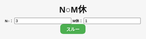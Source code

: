 <!DOCTYPE html>
<html lang="ja">
<head>
  <meta charset="UTF-8">
  <title>N○M休 スコアボード（比率版）</title>
  <style>
    html, body {
      height: 100%;
      margin: 0;
      font-family: "Yu Gothic", sans-serif;
      background: #f6f6f6;
      text-align: center;
    }

    #title {
      font-size: 2.2vw; /* ビューポート幅基準 */
    }

    h1 {
      margin: 0.3vw;
    }

    #controls {
      margin: 1vw 0;
    }

    #board {
      display: grid;
      grid-template-columns: repeat(6, 1fr);
      grid-template-rows: repeat(2, 1fr);
      gap: 1vw;
      justify-items: center;
      margin: 2vw auto;
      width: 90%;
      font-weight: bold;
      font-size: 1.8vw;
    }

    .player {
      width: 13vw;
      height: 21vw;
      background: white;
      border-radius: 1vw;
      box-shadow: 0 0 0.5vw rgba(0, 0, 0, 0.2);
      padding: 1vw;
      display: flex;
      flex-direction: column;
      align-items: center;
      justify-content: space-between;
      transition: 0.3s;
    }

    .inactive {
      background: #ddd;
      color: #888;
    }

    .winner {
      background: red;
      color: #000;
      font-weight: bold;
    }

    .winner-text {
      font-size: 2vw;
      font-weight: bold;
      color: white;
    }

    .score {
      font-size: 5vw;
      font-weight: bold;
      padding: 0;
    }

    .status {
      font-size: 1vw;
    }

    .休 {
      color: black;
      font-size: 2.5vw;
    }

    .btns {
      display: flex;
      gap: 1vw;
      justify-content: center;
      width: 80%;
      margin: 0 auto;
    }

    .btns button {
      flex: 1;
      aspect-ratio: 1;
      border: none;
      border-radius: 1vw;
      cursor: pointer;
      display: flex;
      align-items: center;
      justify-content: center;
      font-size: 2vw;
      transition: 0.2s;
    }

    .btns .reset {
      flex: none;
      aspect-ratio: 2;
      width: 90%;
      font-size: 1.2vw;
      background: gray;
      color: white;
      border-radius: 1vw;
    }

    .btns button:hover {
      opacity: 0.8;
    }

    .plus {
      background: red;
      color: white;
    }

    .miss {
      background: blue;
      color: white;
    }

    .reset {
      background: gray;
      color: white;
    }

    #nextBtn {
      background: #4CAF50;
      color: white;
      font-weight: bold;
      border: none;
      border-radius: 1vw;
      padding: 0.6vw 2vw;
      cursor: pointer;
      font-size: 1.5vw;
      transition: 0.3s;
    }

    #nextBtn:hover {
      background: #45a049;
    }

    #controls input[type="number"] {
      width: 4vw;
      padding: 0.3vw 0.5vw;
      border: 0.1vw solid #ccc;
      border-radius: 0.6vw;
      text-align: center;
      font-size: 1.2vw;
      margin-right: 1vw;
    }

    #controls label {
      font-weight: bold;
      margin-right: 0.4vw;
      font-size: 1.2vw;
    }
  </style>
</head>

<body>

  <h1 id="title">N○M休</h1>

  <div id="controls">
    <label>N○：</label><input type="number" id="winCount" value="3" min="1">
    <label>M休：</label><input type="number" id="restCount" value="1" min="1">
    <button id="nextBtn">スルー</button>
  </div>

  <div id="board"></div>

  <script>
    const board = document.getElementById("board");
    const N = 12;
    let winNeeded = parseInt(document.getElementById("winCount").value);
    let restTurns = parseInt(document.getElementById("restCount").value);

    let players = Array.from({ length: N }, (_, i) => ({
      id: i + 1,
      score: 0,
      rest: 0,
      active: true,
      winner: false
    }));

    function render() {
      board.innerHTML = "";
      winNeeded = parseInt(document.getElementById("winCount").value);
      restTurns = parseInt(document.getElementById("restCount").value);

      players.forEach(p => {
        const div = document.createElement("div");
        div.className = "player";
        if (!p.active && !p.winner) div.classList.add("inactive");
        if (p.winner) div.classList.add("winner");

        const header = document.createElement("div");
        header.textContent = `No.${p.id}`;

        const score = document.createElement("div");
        score.className = "score";
        if (p.winner) {
          score.innerHTML = `<span class="winner-text">抜け！</span>`;
        } else {
          score.textContent = p.score;
        }

        const status = document.createElement("div");
        status.className = "status";
        if (p.rest > 0 && !p.winner) {
          status.innerHTML = `<span class="休">${p.rest}休</span>`;
        } else {
          status.innerHTML = "";
        }

        const btns = document.createElement("div");
        btns.className = "btns";

        if (!p.winner) {
          const plusBtn = document.createElement("button");
          plusBtn.textContent = "○";
          plusBtn.className = "plus";
          plusBtn.disabled = !p.active;
          plusBtn.onclick = () => {
            p.score++;
            if (p.score >= winNeeded) {
              p.winner = true;
              p.active = false;
            }
            players.forEach(other => {
              if (other.id !== p.id && other.rest > 0) {
                other.rest--;
                if (other.rest === 0 && !other.winner) other.active = true;
              }
            });
            render();
          };

          const missBtn = document.createElement("button");
          missBtn.textContent = "×";
          missBtn.className = "miss";
          missBtn.disabled = !p.active;
          missBtn.onclick = () => {
            p.rest = restTurns;
            p.active = false;
            players.forEach(other => {
              if (other.id !== p.id && other.rest > 0) {
                other.rest--;
                if (other.rest === 0 && !other.winner) other.active = true;
              }
            });
            render();
          };

          btns.append(plusBtn, missBtn);
        } else {
          const resetBtn = document.createElement("button");
          resetBtn.textContent = "リセット";
          resetBtn.className = "reset";
          resetBtn.onclick = () => {
            Object.assign(p, { score: 0, rest: 0, active: true, winner: false });
            render();
          };
          btns.append(resetBtn);
        }

        div.append(header, score, status, btns);
        board.appendChild(div);
      });
    }

    document.getElementById("nextBtn").onclick = () => {
      players.forEach(p => {
        if (p.rest > 0) {
          p.rest--;
          if (p.rest === 0 && !p.winner) p.active = true;
        }
      });
      render();
    };

    render();
  </script>

</body>
</html>
